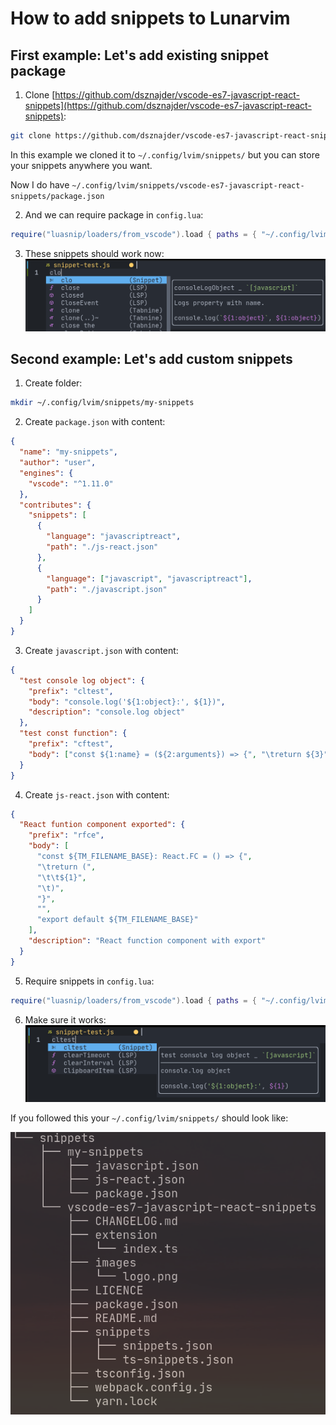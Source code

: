 # How to add snippets to Lunarvim

## First example: Let's add existing snippet package

1. Clone [https://github.com/dsznajder/vscode-es7-javascript-react-snippets](https://github.com/dsznajder/vscode-es7-javascript-react-snippets):

```bash
git clone https://github.com/dsznajder/vscode-es7-javascript-react-snippets
```

In this example we cloned it to `~/.config/lvim/snippets/` but you can store your snippets anywhere you want.

Now I do have `~/.config/lvim/snippets/vscode-es7-javascript-react-snippets/package.json`

2. And we can require package in `config.lua`:

```lua
require("luasnip/loaders/from_vscode").load { paths = { "~/.config/lvim/snippets/vscode-es7-javascript-react-snippets" } }
```

3. These snippets should work now:
   ![img1](https://github.com/sambergo/add-snippet-examples/blob/main/img/img1.png)

## Second example: Let's add custom snippets

1. Create folder:

```bash
mkdir ~/.config/lvim/snippets/my-snippets
```

2. Create `package.json` with content:

```json
{
  "name": "my-snippets",
  "author": "user",
  "engines": {
    "vscode": "^1.11.0"
  },
  "contributes": {
    "snippets": [
      {
        "language": "javascriptreact",
        "path": "./js-react.json"
      },
      {
        "language": ["javascript", "javascriptreact"],
        "path": "./javascript.json"
      }
    ]
  }
}
```

3. Create `javascript.json` with content:

```json
{
  "test console log object": {
    "prefix": "cltest",
    "body": "console.log('${1:object}:', ${1})",
    "description": "console.log object"
  },
  "test const function": {
    "prefix": "cftest",
    "body": ["const ${1:name} = (${2:arguments}) => {", "\treturn ${3}", "}"]
  }
}
```

4. Create `js-react.json` with content:

```json
{
  "React funtion component exported": {
    "prefix": "rfce",
    "body": [
      "const ${TM_FILENAME_BASE}: React.FC = () => {",
      "\treturn (",
      "\t\t${1}",
      "\t)",
      "}",
      "",
      "export default ${TM_FILENAME_BASE}"
    ],
    "description": "React function component with export"
  }
}
```

5. Require snippets in `config.lua`:

```lua
require("luasnip/loaders/from_vscode").load { paths = { "~/.config/lvim/snippets/my-snippets" } }
```

6. Make sure it works:
   ![img2](https://github.com/sambergo/add-snippet-examples/blob/main/img/img2.png)

If you followed this your `~/.config/lvim/snippets/` should look like:

![snippets folder](https://github.com/sambergo/add-snippet-examples/blob/main/img/img3.png)
